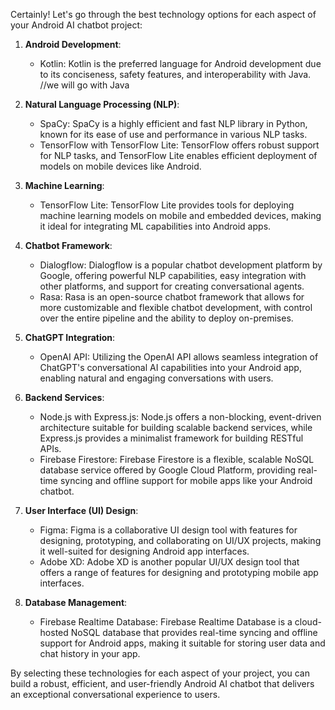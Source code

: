 Certainly! Let's go through the best technology options for each aspect of your Android AI chatbot project:

1. **Android Development**:
   - Kotlin: Kotlin is the preferred language for Android development due to its conciseness, safety features, and interoperability with Java.
	//we will go with Java

2. **Natural Language Processing (NLP)**:
   - SpaCy: SpaCy is a highly efficient and fast NLP library in Python, known for its ease of use and performance in various NLP tasks.
   - TensorFlow with TensorFlow Lite: TensorFlow offers robust support for NLP tasks, and TensorFlow Lite enables efficient deployment of models on mobile devices like Android.

3. **Machine Learning**:
   - TensorFlow Lite: TensorFlow Lite provides tools for deploying machine learning models on mobile and embedded devices, making it ideal for integrating ML capabilities into Android apps.

4. **Chatbot Framework**:
   - Dialogflow: Dialogflow is a popular chatbot development platform by Google, offering powerful NLP capabilities, easy integration with other platforms, and support for creating conversational agents.
   - Rasa: Rasa is an open-source chatbot framework that allows for more customizable and flexible chatbot development, with control over the entire pipeline and the ability to deploy on-premises.

5. **ChatGPT Integration**:
   - OpenAI API: Utilizing the OpenAI API allows seamless integration of ChatGPT's conversational AI capabilities into your Android app, enabling natural and engaging conversations with users.

6. **Backend Services**:
   - Node.js with Express.js: Node.js offers a non-blocking, event-driven architecture suitable for building scalable backend services, while Express.js provides a minimalist framework for building RESTful APIs.
   - Firebase Firestore: Firebase Firestore is a flexible, scalable NoSQL database service offered by Google Cloud Platform, providing real-time syncing and offline support for mobile apps like your Android chatbot.

7. **User Interface (UI) Design**:
   - Figma: Figma is a collaborative UI design tool with features for designing, prototyping, and collaborating on UI/UX projects, making it well-suited for designing Android app interfaces.
   - Adobe XD: Adobe XD is another popular UI/UX design tool that offers a range of features for designing and prototyping mobile app interfaces.

8. **Database Management**:
   - Firebase Realtime Database: Firebase Realtime Database is a cloud-hosted NoSQL database that provides real-time syncing and offline support for Android apps, making it suitable for storing user data and chat history in your app.

By selecting these technologies for each aspect of your project, you can build a robust, efficient, and user-friendly Android AI chatbot that delivers an exceptional conversational experience to users.
